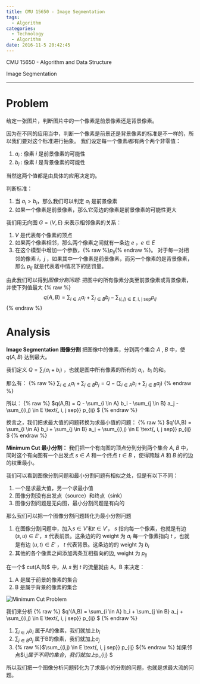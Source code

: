 ```yaml
---
title: CMU 15650 - Image Segmentation
tags:
  - Algorithm
categories:
  - Technology
  - Algorithm
date: 2016-11-5 20:42:45
---
```

CMU 15650 - Algorithm and Data Structure 

Image Segmentation
<!-- more -->

***

# Problem
给定一张图片，判断图片中的一个像素是前景像素还是背景像素。

因为在不同的应用当中，判断一个像素是前景还是背景像素的标准是不一样的，所以我们要对这个标准进行抽象。
我们设定每一个像素$i$都有两个两个非零值：
1. $a_i$ : 像素 $i$ 是前景像素的可能性
2. $b_i$ : 像素 $i$ 是背景像素的可能性

当然这两个值都是由具体的应用决定的。

判断标准：
1. 当 $a_i > b_i$，那么我们可以判定 $a_i$ 是前景像素
2. 如果一个像素是前景像素，那么它旁边的像素是前景像素的可能性更大

我们用无向图 $G=(V,E)$ 来表示相邻像素的关系：
1. $V$ 是代表每个像素的顶点
2. 如果两个像素相邻，那么两个像素之间就有一条边 $e$ ，$e \in E$
3. 在这个模型中增加一个参数，{% raw %}$p_{ij}${% endraw %}。
  对于每一对相邻的像素 $i$，$j$ ，如果其中一个像素是前景像素，而另一个像素的是背景像素，那么 $p_{ij}$ 就是代表着中情况下的惩罚量。

由此我们可以得到*图像分割问题*:
把图中的所有像素分类至前景像素或背景像素，并使下列值最大
{% raw %}
$$q(A,B) = \sum_{i \in A} a_i + \sum_{j \in B} b_j - \sum_{(i,j) \in E \text{, i, j sep}} p_{ij} $$
{% endraw %}

# Analysis
**Image Segmentation 图像分割**
把图像中的像素，分到两个集合 $A$ , $B$ 中，使 $q(A,B)$ 达到最大。

我们定义 $Q = \sum_i (a_i + b_i)$ ，也就是图中所有像素的所有的 $a_i$，$b_i$ 的和。

那么有： 
{% raw %}
$\sum_{i \in A} a_i + \sum_{j \in B} b_j = Q - (\sum_{i \in A} b_i + \sum_{j \in B} a_j )$
{% endraw %}

所以：
{% raw %}
$q(A,B) = Q - \sum_{i \in A} b_i - \sum_{j \in B} a_j - \sum_{(i,j) \in E \text{, i, j sep}} p_{ij} $
{% endraw %}

换言之，我们把求最大值的问题转换为求最小值的问题：
{% raw %}
$q'(A,B) = \sum_{i \in A} b_i + \sum_{j \in B} a_j + \sum_{(i,j) \in E \text{, i, j sep}} p_{ij} $
{% endraw %}


**Minimum Cut 最小分割：**
我们把一个有向图的顶点分到分到两个集合 $A$, $B$ 中，同时这个有向图有一个出发点 $s \in A$ 和一个终点 $t \in B$ ，使得跨越 $A$ 和 $B$ 的的边的权重最小。

我们可以看到图像分割问题和最小分割问题有相似之处，但是有以下不同：
1. 一个是求最大值，另一个求最小值
2. 图像分割没有出发点（source）和终点（sink）
3. 图像分割问题是无向图，最小分割问题是有向的

那么我们可以把一个图像分割问题转化为最小分割问题
1. 在图像分割问题中，加入$s \in V'$和$t \in V'$，
$s$ 指向每一个像素，也就是有边 $(s,u) \in E'$，$s$ 代表前景。这条边的的 weight 为 $a_i$
每一个像素指向 $t$ ，也就是有边 $(u,t) \in E'$ ， $t$ 代表背景。这条边的的 weight 为 $b_i$
2. 其他的各个像素之间添加两条互相指向的边, weight 为 $p_{ij}$ 

在一个$ cut(A,B)$ 中，从 $s$ 到 $t$ 的流量就由 A，B 来决定：
1. A 是属于前景的像素的集合
2. B 是属于背景的像素的集合

![Minimum Cut Problem](https://www.ncbi.nlm.nih.gov/pmc/articles/PMC4295505/bin/nihms546476f1.jpg "Minimum Cut Problem")

我们来分析
{% raw %}
$q'(A,B) = \sum_{i \in A} b_i + \sum_{j \in B} a_j + \sum_{(i,j) \in E \text{, i, j sep}} p_{ij} $
{% endraw %}

1. $\sum_{i \in A} b_i$
属于A的像素，我们就加上$b_i$
2. $\sum_{j \in B} a_j$
属于B的像素，我们就加上$a_j$
3. {% raw %}$\sum_{(i,j) \in E \text{, i, j sep}} p_{ij} ${% endraw %}
如果邻点$i$,$j$属于不同的集合，我们就加上$p_{ij} $

所以我们把一个图像分析问题转化为了求最小的分割的问题，也就是求最大流的问题。

 